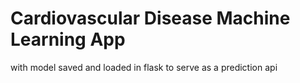# Cardiovascular Disease Machine Learning App 
with model saved and loaded in flask to serve as a prediction api 
